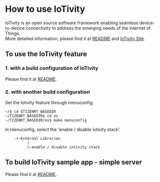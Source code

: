 # How to use IoTivity

IoTivity is an open source software framework enabling seamless device-to-device connectivity to address the emerging needs of the Internet of Things.  
More detailed information, please find it at [README](../external/iotivity/iotivity_1.2-rel/README.md) and [IoTivity Site](https://iotivity.org).  

## To use the IoTivity feature

### 1. with a build configuration of IoTivity

Please find it at [README](../external/iotivity/README.md).  

### 2. with another build configuration

Set the Iotivity feature through menuconfig.  
```
~/$ cd $TIZENRT_BASEDIR
~/TIZENRT_BASEDIR$ cd os
~/TIZENRT_BASEDIR/os$ make menuconfig
```
In menuconfig, select the 'enable / disable iotivity stack'.  
```
    -+-External Libraries
          |
          +-enable / disable iotivity stack
```

## To build IoTivity sample app - simple server

Please find it at [README](../apps/examples/iotivity_simpleserver/README.md).


